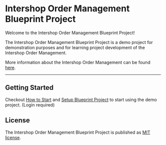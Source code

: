 # Intershop Order Management Blueprint Project

Welcome to the Intershop Order Management Blueprint Project!

The Intershop Order Management Blueprint Project is a demo project for demonstration purposes and for learning project development of the Intershop Order Management.

More information about the Intershop Order Management can be found [here](https://www.intershop.com/en/intershop-order-management).

---

## Getting Started

Checkout [How to Start](https://support.intershop.com/kb/index.php/Display/30097C) and
[Setup Blueprint Project](https://support.intershop.com/kb/index.php/Display/300N95) to start using the demo project.  (Login required)

## License

The Intershop Order Management Blueprint Project is published as [MIT license](./LICENSE).